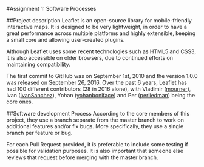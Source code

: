 #Assignment 1: Software Processes

##Project description
Leaflet is an open-source library for mobile-friendly interactive maps. It is designed to be very lightweight, in order to have a great performance across multiple platforms and highly extensible, keeping a small core and allowing user-created plugins.

Although Leaflet uses some recent technologies such as HTML5 and CSS3, it is also accessible on older browsers, due to continued efforts on maintaining compatibility.

The first commit to GitHub was on September 1st, 2010 and the version 1.0.0 was released on September 26, 2016. Over the past 6 years, Leaflet has had 100 different contributors (28 in 2016 alone), with Vladimir ([mourner](https://github.com/mourner)), Ivan ([IvanSanchez](https://github.com/IvanSanchez)), Yohan ([yohanboniface](https://github.com/yohanboniface)) and Per ([perliedman](https://github.com/perliedman)) being the core ones.

##Software development Process
According to the core members of this project, they use a branch separate from the master branch to work on additional features and/or fix bugs. More specifically, they use a single branch per feature or bug.

For each Pull Request provided, it is preferable to include some testing if possible for validation purposes. It is also important that someone else reviews that request before merging with the master branch.
